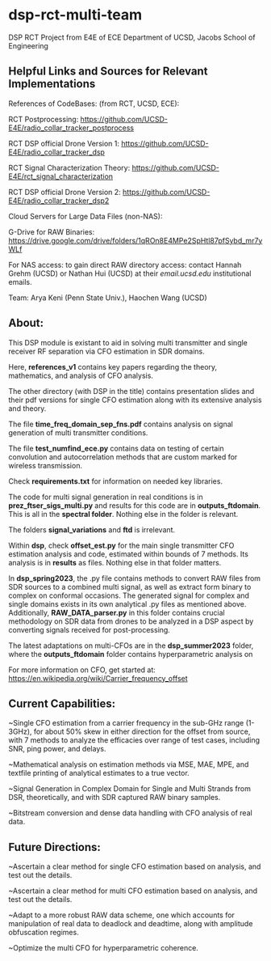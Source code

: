 # dsp-rct-multi-team
DSP RCT Project from E4E of ECE Department of UCSD, Jacobs School of Engineering

## Helpful Links and Sources for Relevant Implementations

References of CodeBases: (from RCT, UCSD, ECE):

RCT Postprocessing: https://github.com/UCSD-E4E/radio_collar_tracker_postprocess

RCT DSP official Drone Version 1: https://github.com/UCSD-E4E/radio_collar_tracker_dsp

RCT Signal Characterization Theory: https://github.com/UCSD-E4E/rct_signal_characterization

RCT DSP official Drone Version 2: https://github.com/UCSD-E4E/radio_collar_tracker_dsp2



Cloud Servers for Large Data Files (non-NAS): 

G-Drive for RAW Binaries: https://drive.google.com/drive/folders/1qROn8E4MPe2SpHtl87pfSybd_mr7yWLf

For NAS access: to gain direct RAW directory access: contact Hannah Grehm (UCSD) or Nathan Hui (UCSD) at their _email.ucsd.edu_ institutional emails. 

Team: Arya Keni (Penn State Univ.), Haochen Wang (UCSD)



## About:

This DSP module is existant to aid in solving multi transmitter and single receiver RF separation via CFO estimation in SDR domains. 

Here, **references_v1** contains key papers regarding the theory, mathematics, and analysis of CFO analysis.

The other directory (with DSP in the title) contains presentation slides and their pdf versions for single CFO estimation along with its extensive analysis and theory. 

The file **time_freq_domain_sep_fns.pdf** contains analysis on signal generation of multi transmitter conditions. 

The file **test_numfind_ece.py** contains data on testing of certain convolution and autocorrelation methods that are custom marked for wireless transmission. 

Check **requirements.txt** for information on needed key libraries. 

The code for multi signal generation in real conditions is in **prez_ftser_sigs_multi.py** and results for this code are in **outputs_ftdomain**. This is all in the **spectral folder**. Nothing else in the folder is relevant.

The folders **signal_variations** and **ftd** is irrelevant.

Within **dsp**, check **offset_est.py** for the main single transmitter CFO estimation analysis and code, estimated within bounds of 7 methods. Its analysis is in **results** as files. Nothing else in that folder matters. 

In **dsp_spring2023**, the .py file contains methods to convert RAW files from SDR sources to a combined multi signal, as well as extract form binary to complex on conformal occasions. The generated signal for complex and single domains exists in its own analytical .py files as mentioned above. Additionally, **RAW_DATA_parser.py** in this folder contains crucial methodology on SDR data from drones to be analyzed in a DSP aspect by converting signals received for post-processing. 

The latest adaptations on multi-CFOs are in the **dsp_summer2023** folder, where the **outputs_ftdomain** folder contains hyperparametric analysis on 

For more information on CFO, get started at: https://en.wikipedia.org/wiki/Carrier_frequency_offset

## Current Capabilities: 

~Single CFO estimation from a carrier frequency in the sub-GHz range (1-3GHz), for about 50% skew in either direction for the offset from source, with 7 methods to analyze the efficacies over range of test cases, including SNR, ping power, and delays. 

~Mathematical analysis on estimation methods via MSE, MAE, MPE, and textfile printing of analytical estimates to a true vector. 

~Signal Generation in Complex Domain for Single and Multi Strands from DSR, theoretically, and with SDR captured RAW binary samples.

~Bitstream conversion and dense data handling with CFO analysis of real data. 

## Future Directions:

~Ascertain a clear method for single CFO estimation based on analysis, and test out the details. 

~Ascertain a clear method for multi CFO estimation based on analysis, and test out the details. 

~Adapt to a more robust RAW data scheme, one which accounts for manipulation of real data to deadlock and deadtime, along with amplitude obfuscation regimes. 

~Optimize the multi CFO for hyperparametric coherence. 

